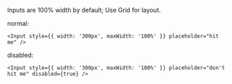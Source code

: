 Inputs are 100% width by default; Use Grid for layout.

normal:

    <Input style={{ width: '300px', maxWidth: '100%' }} placeholder="hit me" />

disabled:

    <Input style={{ width: '300px', maxWidth: '100%' }} placeholder="don't hit me" disabled={true} />
